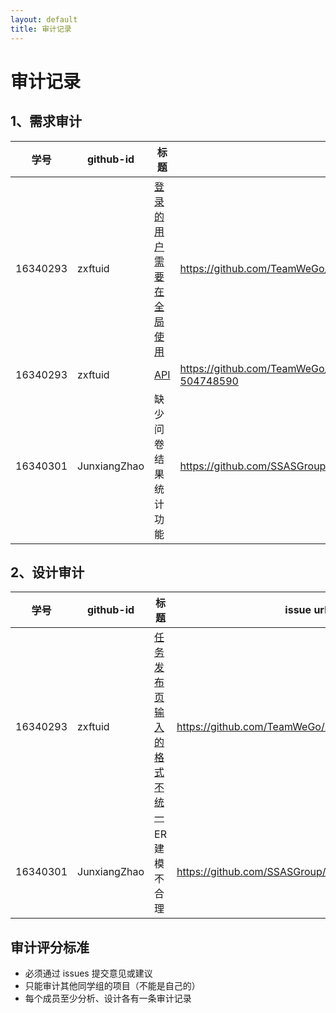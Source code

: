```yaml
---
layout: default
title: 审计记录
---
```


# 审计记录

## 1、需求审计

| 学号 | github-id | 标题 | issue url |
|:--:|---|---|---|
| 16340293 | zxftuid |  [登录的用户需要在全局使用](https://github.com/TeamWeGo/source_code/issues/43)| https://github.com/TeamWeGo/source_code/issues/43 |
|16340293|zxftuid|[API](https://github.com/TeamWeGo/source_code/issues/42#issuecomment-504748590)|https://github.com/TeamWeGo/source_code/issues/42#issuecomment-504748590|
|16340301|JunxiangZhao|缺少问卷结果统计功能|https://github.com/SSASGroup/Dashboard/issues/1|

## 2、设计审计

| 学号 | github-id | 标题 | issue url |
|:--:|---|---|---|
| 16340293 | zxftuid | [任务发布页 输入的格式不统一](https://github.com/TeamWeGo/source_code/issues/41) | https://github.com/TeamWeGo/source_code/issues/41 |
|16340301|JunxiangZhao|ER建模不合理|https://github.com/SSASGroup/Dashboard/issues/2|

## 审计评分标准

* 必须通过 issues 提交意见或建议
* 只能审计其他同学组的项目（不能是自己的）
* 每个成员至少分析、设计各有一条审计记录


